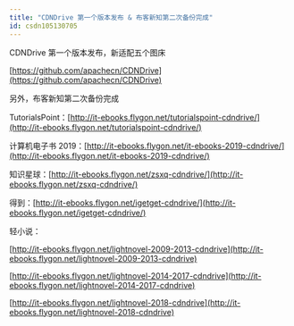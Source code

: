 ```yaml
---
title: "CDNDrive 第一个版本发布 & 布客新知第二次备份完成"
id: csdn105130705
---
```


CDNDrive 第一个版本发布，新适配五个图床

[https://github.com/apachecn/CDNDrive](https://github.com/apachecn/CDNDrive)

另外，布客新知第二次备份完成

TutorialsPoint：[http://it-ebooks.flygon.net/tutorialspoint-cdndrive/](http://it-ebooks.flygon.net/tutorialspoint-cdndrive/)

计算机电子书 2019：[http://it-ebooks.flygon.net/it-ebooks-2019-cdndrive/](http://it-ebooks.flygon.net/it-ebooks-2019-cdndrive/)

知识星球：[http://it-ebooks.flygon.net/zsxq-cdndrive/](http://it-ebooks.flygon.net/zsxq-cdndrive/)

得到：[http://it-ebooks.flygon.net/igetget-cdndrive/](http://it-ebooks.flygon.net/igetget-cdndrive/)

轻小说：

[http://it-ebooks.flygon.net/lightnovel-2009-2013-cdndrive](http://it-ebooks.flygon.net/lightnovel-2009-2013-cdndrive)

[http://it-ebooks.flygon.net/lightnovel-2014-2017-cdndrive](http://it-ebooks.flygon.net/lightnovel-2014-2017-cdndrive)

[http://it-ebooks.flygon.net/lightnovel-2018-cdndrive](http://it-ebooks.flygon.net/lightnovel-2018-cdndrive)